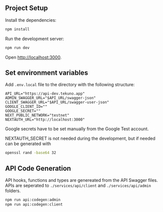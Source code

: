 ## Project Setup

Install the dependencies:

```bash
npm install
```

Run the development server:

```bash
npm run dev
```

Open [http://localhost:3000](http://localhost:3000).

## Set environment variables

Add `.env.local` file to the directory with the following structure:

```
API_URL="https://api-dev.tekuno.app"
ADMIN_SWAGGER_URL="$API_URL/swagger-json"
CLIENT_SWAGGER_URL="$API_URL/swagger-user-json"
GOOGLE_CLIENT_ID=""
GOOGLE_SECRET=""
NEXT_PUBLIC_NETWORK="testnet"
NEXTAUTH_URL="http://localhost:3000"
```

Google secrets have to be set manually from the Google Test account.

NEXTAUTH_SECRET is not needed during the development, but if needed can be generated with

```bash
openssl rand -base64 32
```

## API Code Generation

API hooks, functions and types are genereated from the API Swagger files. APIs are seperated to `./services/api/client` and `./services/api/admin` folders.

```bash
npm run api:codegen:admin
npm run api:codegen:client
```
